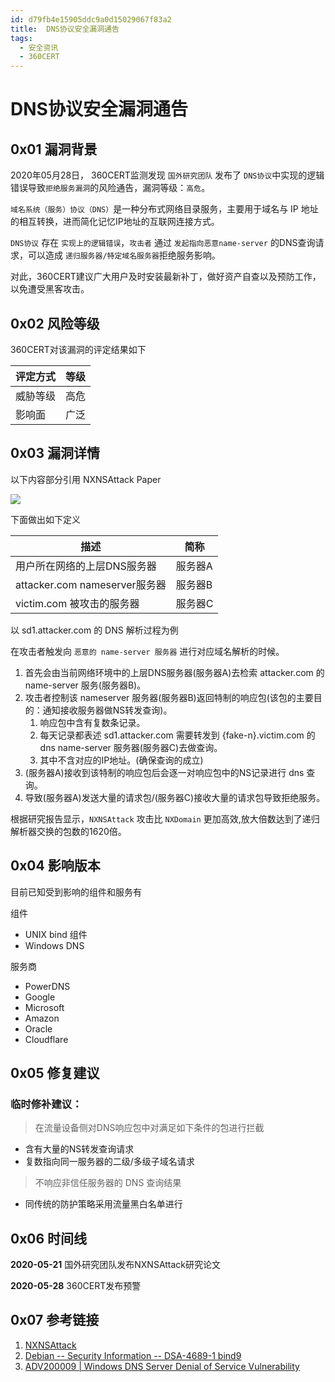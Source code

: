 ```yaml
---
id: d79fb4e15905ddc9a0d15029067f83a2
title:  DNS协议安全漏洞通告
tags: 
  - 安全资讯
  - 360CERT
---
```


#  DNS协议安全漏洞通告

0x01 漏洞背景
---------


2020年05月28日， 360CERT监测发现 `国外研究团队` 发布了 `DNS协议`中实现的逻辑错误导致`拒绝服务漏洞`的风险通告，漏洞等级：`高危`。


`域名系统（服务）协议（DNS）`是一种分布式网络目录服务，主要用于域名与 IP 地址的相互转换，进而简化记忆IP地址的互联网连接方式。


`DNS协议` 存在 `实现上的逻辑错误`，`攻击者` 通过 `发起指向恶意name-server` 的DNS查询请求，可以造成 `递归服务器/特定域名服务器`拒绝服务影响。


对此，360CERT建议广大用户及时安装最新补丁，做好资产自查以及预防工作，以免遭受黑客攻击。 


0x02 风险等级
---------


360CERT对该漏洞的评定结果如下




| 评定方式 | 等级 |
| --- | --- |
| 威胁等级 | 高危 |
| 影响面 | 广泛 |


0x03 漏洞详情
---------


以下内容部分引用 NXNSAttack Paper


![](https://p403.ssl.qhimgs4.com/t014006dff47b262d80.png)


下面做出如下定义




| 描述 | 简称 |
| --- | --- |
| 用户所在网络的上层DNS服务器 | 服务器A |
| attacker.com nameserver服务器 | 服务器B |
| victim.com 被攻击的服务器 | 服务器C |


以 sd1.attacker.com 的 DNS 解析过程为例


在攻击者触发向 `恶意的 name-server 服务器` 进行对应域名解析的时候。


1. 首先会由当前网络环境中的上层DNS服务器(服务器A)去检索 attacker.com 的 name-server 服务(服务器B)。
2. 攻击者控制该 nameserver 服务器(服务器B)返回特制的响应包(该包的主要目的：通知接收服务器做NS转发查询)。
	1. 响应包中含有复数条记录。
	2. 每天记录都表述 sd1.attacker.com 需要转发到 {fake-n}.victim.com 的 dns name-server 服务器(服务器C)去做查询。
	3. 其中不含对应的IP地址。(确保查询的成立)
3. (服务器A)接收到该特制的响应包后会逐一对响应包中的NS记录进行 dns 查询。
4. 导致(服务器A)发送大量的请求包/(服务器C)接收大量的请求包导致拒绝服务。


根据研究报告显示，`NXNSAttack` 攻击比 `NXDomain` 更加高效,放大倍数达到了递归解析器交换的包数的1620倍。


0x04 影响版本
---------


目前已知受到影响的组件和服务有


组件


* UNIX bind 组件
* Windows DNS


服务商


* PowerDNS
* Google
* Microsoft
* Amazon
* Oracle
* Cloudflare


0x05 修复建议
---------


### 临时修补建议：



> 
> 在流量设备侧对DNS响应包中对满足如下条件的包进行拦截
> 
> 
> 


* 含有大量的NS转发查询请求
* 复数指向同一服务器的二级/多级子域名请求



> 
> 不响应非信任服务器的 DNS 查询结果
> 
> 
> 


* 同传统的防护策略采用流量黑白名单进行


0x06 时间线
--------


**2020-05-21** 国外研究团队发布NXNSAttack研究论文


**2020-05-28** 360CERT发布预警


0x07 参考链接
---------


1. [NXNSAttack](http://www.nxnsattack.com/)
2. [Debian -- Security Information -- DSA-4689-1 bind9](https://www.debian.org/security/2020/dsa-4689)
3. [ADV200009 | Windows DNS Server Denial of Service Vulnerability](https://portal.msrc.microsoft.com/en-US/security-guidance/advisory/ADV200009)



